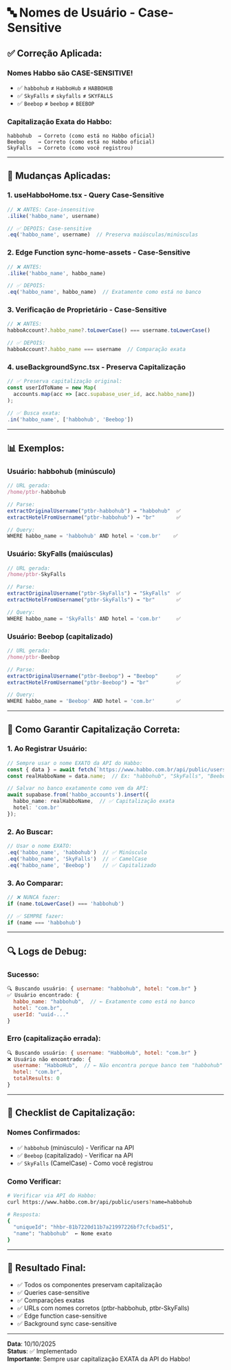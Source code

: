 # 🔤 Nomes de Usuário - Case-Sensitive

## ✅ **Correção Aplicada:**

### **Nomes Habbo são CASE-SENSITIVE!**

- ✅ `habbohub` ≠ `HabboHub` ≠ `HABBOHUB`
- ✅ `SkyFalls` ≠ `skyfalls` ≠ `SKYFALLS`
- ✅ `Beebop` ≠ `beebop` ≠ `BEEBOP`

### **Capitalização Exata do Habbo:**
```
habbohub  → Correto (como está no Habbo oficial)
Beebop    → Correto (como está no Habbo oficial)
SkyFalls  → Correto (como você registrou)
```

---

## 🔧 **Mudanças Aplicadas:**

### 1. **useHabboHome.tsx** - Query Case-Sensitive
```typescript
// ❌ ANTES: Case-insensitive
.ilike('habbo_name', username)

// ✅ DEPOIS: Case-sensitive
.eq('habbo_name', username)  // Preserva maiúsculas/minúsculas
```

### 2. **Edge Function sync-home-assets** - Case-Sensitive
```typescript
// ❌ ANTES:
.ilike('habbo_name', habbo_name)

// ✅ DEPOIS:
.eq('habbo_name', habbo_name)  // Exatamente como está no banco
```

### 3. **Verificação de Proprietário** - Case-Sensitive
```typescript
// ❌ ANTES:
habboAccount?.habbo_name?.toLowerCase() === username.toLowerCase()

// ✅ DEPOIS:
habboAccount?.habbo_name === username  // Comparação exata
```

### 4. **useBackgroundSync.tsx** - Preserva Capitalização
```typescript
// ✅ Preserva capitalização original:
const userIdToName = new Map(
  accounts.map(acc => [acc.supabase_user_id, acc.habbo_name])
);

// ✅ Busca exata:
.in('habbo_name', ['habbohub', 'Beebop'])
```

---

## 📊 **Exemplos:**

### Usuário: **habbohub** (minúsculo)
```typescript
// URL gerada:
/home/ptbr-habbohub

// Parse:
extractOriginalUsername("ptbr-habbohub") → "habbohub"  ✅
extractHotelFromUsername("ptbr-habbohub") → "br"       ✅

// Query:
WHERE habbo_name = 'habbohub' AND hotel = 'com.br'    ✅
```

### Usuário: **SkyFalls** (maiúsculas)
```typescript
// URL gerada:
/home/ptbr-SkyFalls

// Parse:
extractOriginalUsername("ptbr-SkyFalls") → "SkyFalls"  ✅
extractHotelFromUsername("ptbr-SkyFalls") → "br"       ✅

// Query:
WHERE habbo_name = 'SkyFalls' AND hotel = 'com.br'     ✅
```

### Usuário: **Beebop** (capitalizado)
```typescript
// URL gerada:
/home/ptbr-Beebop

// Parse:
extractOriginalUsername("ptbr-Beebop") → "Beebop"      ✅
extractHotelFromUsername("ptbr-Beebop") → "br"         ✅

// Query:
WHERE habbo_name = 'Beebop' AND hotel = 'com.br'       ✅
```

---

## 🎯 **Como Garantir Capitalização Correta:**

### 1. **Ao Registrar Usuário:**
```typescript
// Sempre usar o nome EXATO da API do Habbo:
const { data } = await fetch(`https://www.habbo.com.br/api/public/users?name=${username}`);
const realHabboName = data.name;  // Ex: "habbohub", "SkyFalls", "Beebop"

// Salvar no banco exatamente como vem da API:
await supabase.from('habbo_accounts').insert({
  habbo_name: realHabboName,  // ✅ Capitalização exata
  hotel: 'com.br'
});
```

### 2. **Ao Buscar:**
```typescript
// Usar o nome EXATO:
.eq('habbo_name', 'habbohub')  // ✅ Minúsculo
.eq('habbo_name', 'SkyFalls')  // ✅ CamelCase
.eq('habbo_name', 'Beebop')    // ✅ Capitalizado
```

### 3. **Ao Comparar:**
```typescript
// ❌ NUNCA fazer:
if (name.toLowerCase() === 'habbohub')

// ✅ SEMPRE fazer:
if (name === 'habbohub')
```

---

## 🔍 **Logs de Debug:**

### Sucesso:
```javascript
🔍 Buscando usuário: { username: "habbohub", hotel: "com.br" }
✅ Usuário encontrado: { 
  habbo_name: "habbohub",  // ← Exatamente como está no banco
  hotel: "com.br",
  userId: "uuid-..."
}
```

### Erro (capitalização errada):
```javascript
🔍 Buscando usuário: { username: "HabboHub", hotel: "com.br" }
❌ Usuário não encontrado: { 
  username: "HabboHub",  // ← Não encontra porque banco tem "habbohub"
  hotel: "com.br",
  totalResults: 0
}
```

---

## 📝 **Checklist de Capitalização:**

### Nomes Confirmados:
- ✅ `habbohub` (minúsculo) - Verificar na API
- ✅ `Beebop` (capitalizado) - Verificar na API
- ✅ `SkyFalls` (CamelCase) - Como você registrou

### Como Verificar:
```bash
# Verificar via API do Habbo:
curl https://www.habbo.com.br/api/public/users?name=habbohub

# Resposta:
{
  "uniqueId": "hhbr-81b7220d11b7a21997226bf7cfcbad51",
  "name": "habbohub"  ← Nome exato
}
```

---

## 🎊 **Resultado Final:**

- ✅ Todos os componentes preservam capitalização
- ✅ Queries case-sensitive
- ✅ Comparações exatas
- ✅ URLs com nomes corretos (ptbr-habbohub, ptbr-SkyFalls)
- ✅ Edge function case-sensitive
- ✅ Background sync case-sensitive

---

**Data**: 10/10/2025  
**Status**: ✅ Implementado  
**Importante**: Sempre usar capitalização EXATA da API do Habbo!

